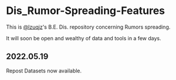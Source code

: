 # Dis_Rumor-Spreading-Features
This is [@lzuqjz](https://github.com/lzuqjz)'s B.E. Dis. repository concerning Rumors spreading.

It will soon be open and wealthy of data and tools in a few days.

## 2022.05.19
Repost Datasets now available.
